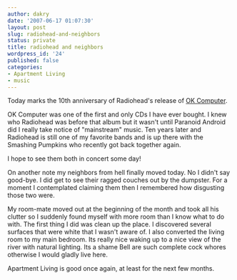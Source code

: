```yaml
---
author: dakry
date: '2007-06-17 01:07:30'
layout: post
slug: radiohead-and-neighbors
status: private
title: radiohead and neighbors
wordpress_id: '24'
published: false
categories:
- Apartment Living
- music
---
```


Today marks the 10th anniversary of Radiohead's release of [OK
Computer](http://en.wikipedia.org/wiki/OK_Computer).

OK Computer was one of the first and only CDs I have ever bought. I knew who
Radiohead was before that album but it wasn't until Paranoid Android did I
really take notice of "mainstream" music. Ten years later and Radiohead is
still one of my favorite bands and is up there with the Smashing Pumpkins who
recently got back together again.

I hope to see them both in concert some day!

On another note my neighbors from hell finally moved today. No I didn't say
good-bye. I did get to see their ragged couches out by the dumpster. For a
moment I contemplated claiming them then I remembered how disgusting those two
were.

My room-mate moved out at the beginning of the month and took all his clutter
so I suddenly found myself with more room than I know what to do with. The
first thing I did was clean up the place. I discovered several surfaces that
were white that I wasn't aware of. I also converted the living room to my main
bedroom. Its really nice waking up to a nice view of the river with natural
lighting. Its a shame Bell are such complete cock whores otherwise I would
gladly live here.

Apartment Living is good once again, at least for the next few months.

